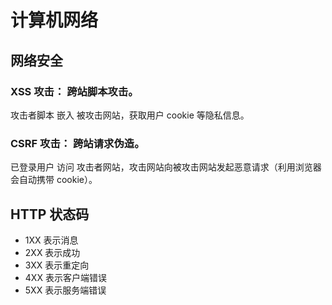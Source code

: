 # 计算机网络

## 网络安全

### XSS 攻击： 跨站脚本攻击。

攻击者脚本 嵌入 被攻击网站，获取用户 cookie 等隐私信息。

### CSRF 攻击： 跨站请求伪造。

已登录用户 访问 攻击者网站，攻击网站向被攻击网站发起恶意请求（利用浏览器会自动携带 cookie）。

## HTTP 状态码

- 1XX 表示消息
- 2XX 表示成功
- 3XX 表示重定向
- 4XX 表示客户端错误
- 5XX 表示服务端错误
